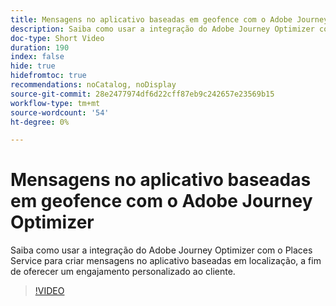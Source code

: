 ```yaml
---
title: Mensagens no aplicativo baseadas em geofence com o Adobe Journey Optimizer
description: Saiba como usar a integração do Adobe Journey Optimizer com o Places Service para criar mensagens no aplicativo baseadas em localização, a fim de oferecer um engajamento personalizado ao cliente.
doc-type: Short Video
duration: 190
index: false
hide: true
hidefromtoc: true
recommendations: noCatalog, noDisplay
source-git-commit: 28e2477974df6d22cff87eb9c242657e23569b15
workflow-type: tm+mt
source-wordcount: '54'
ht-degree: 0%

---
```



# Mensagens no aplicativo baseadas em geofence com o Adobe Journey Optimizer

Saiba como usar a integração do Adobe Journey Optimizer com o Places Service para criar mensagens no aplicativo baseadas em localização, a fim de oferecer um engajamento personalizado ao cliente.

<!-- 72_S522_3442522_189_geofencebased-inapp-messaging-with-adobe-journey-optimizer -->
>[!VIDEO](https://video.tv.adobe.com/v/3460413/?learn=on&enablevpops=true&captions=por_br)
